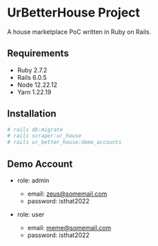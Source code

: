 # UrBetterHouse Project

A house marketplace PoC written in Ruby on Rails.

## Requirements

* Ruby 2.7.2
* Rails 6.0.5
* Node 12.22.12
* Yarn 1.22.19

## Installation

```bash
# rails db:migrate
# rails scraper:ur_house
# rails ur_better_house:demo_accounts
```

## Demo Account

* role: admin
  * email: zeus@somemail.com
  * password: isthat2022

* role: user
  * email: meme@somemail.com
  * password: isthat2022
